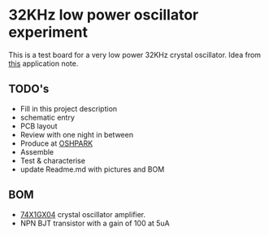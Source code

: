 # 32KHz low power oscillator experiment
This is a test board for a very low power 32KHz crystal oscillator. Idea from [this](https://www.maximintegrated.com/en/design/technical-documents/app-notes/9/982.html) application note.
## TODO's
* Fill in this project description
* schematic entry 
* PCB layout
* Review with one night in between
* Produce at [OSHPARK](https://oshpark.com/)
* Assemble
* Test & characterise
* update Readme.md with pictures and BOM
## BOM
* [74X1GX04](https://www.lcsc.com/search?q=1gx04) crystal oscillator amplifier.
* NPN BJT transistor with a gain of 100 at 5uA


